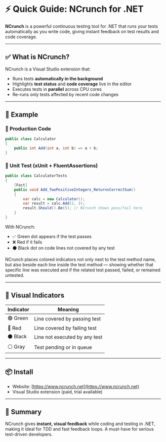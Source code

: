 
# ⚡ Quick Guide: NCrunch for .NET

**NCrunch** is a powerful continuous testing tool for .NET that runs your tests automatically as you write code, giving instant feedback on test results and code coverage.

---

## ✅ What is NCrunch?

NCrunch is a Visual Studio extension that:

- Runs tests **automatically in the background**
- Highlights **test status** and **code coverage** live in the editor
- Executes tests in **parallel** across CPU cores
- Re-runs only tests affected by recent code changes

---

## 📎 Example

### 🔹 Production Code
```csharp
public class Calculator
{
    public int Add(int a, int b) => a + b;
}
```

### 🔹 Unit Test (xUnit + FluentAssertions)
```csharp
public class CalculatorTests
{
    [Fact]
    public void Add_TwoPositiveIntegers_ReturnsCorrectSum()
    {
        var calc = new Calculator();
        var result = calc.Add(2, 3);
        result.Should().Be(5); // NCrunch shows pass/fail here
    }
}
```

With NCrunch:
- ✅ Green dot appears if the test passes
- ❌ Red if it fails
- ⚫ Black dot on code lines not covered by any test

NCrunch places colored indicators not only next to the test method name, but also beside each line inside the test method — showing whether that specific line was executed and if the related test passed, failed, or remained untested.

---

## 🧠 Visual Indicators

| Indicator | Meaning                        |
|-----------|--------------------------------|
| 🟢 Green   | Line covered by passing test   |
| 🔴 Red     | Line covered by failing test   |
| ⚫ Black   | Line not executed by any test  |
| ⚪ Gray    | Test pending or in queue       |

---

## 📦 Install

- Website: [https://www.ncrunch.net](https://www.ncrunch.net)
- Visual Studio extension (paid, trial available)

---

## 🧾 Summary

NCrunch gives **instant, visual feedback** while coding and testing in .NET, making it ideal for TDD and fast feedback loops. A must-have for serious test-driven developers.
